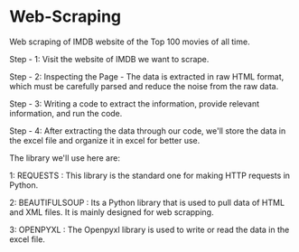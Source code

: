 # Web-Scraping
Web scraping of IMDB website of the Top 100 movies of all time.

Step - 1: Visit the website of IMDB we want to scrape.

Step - 2: Inspecting the Page - The data is extracted in raw HTML format, which must be carefully parsed and reduce the noise from the raw data.

Step - 3: Writing a code to extract the information, provide relevant information, and run the code.

Step - 4: After extracting the data through our code, we'll store the data in the excel file and organize it in excel for better use.


The library we'll use here are:

1:  REQUESTS : This library is the standard one for making HTTP requests in Python.

2:  BEAUTIFULSOUP : Its a Python library that is used to pull data of HTML and XML files. It is mainly designed for web scrapping.

3:  OPENPYXL : The Openpyxl library is used to write or read the data in the excel file.

